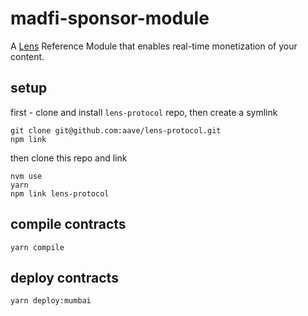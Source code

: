 # madfi-sponsor-module
A [Lens](https://lens.dev) Reference Module that enables real-time monetization of your content.

## setup
first - clone and install `lens-protocol` repo, then create a symlink
```
git clone git@github.com:aave/lens-protocol.git
npm link
```

then clone this repo and link
```
nvm use
yarn
npm link lens-protocol
```

## compile contracts
```
yarn compile
```

## deploy contracts
```
yarn deploy:mumbai
```
